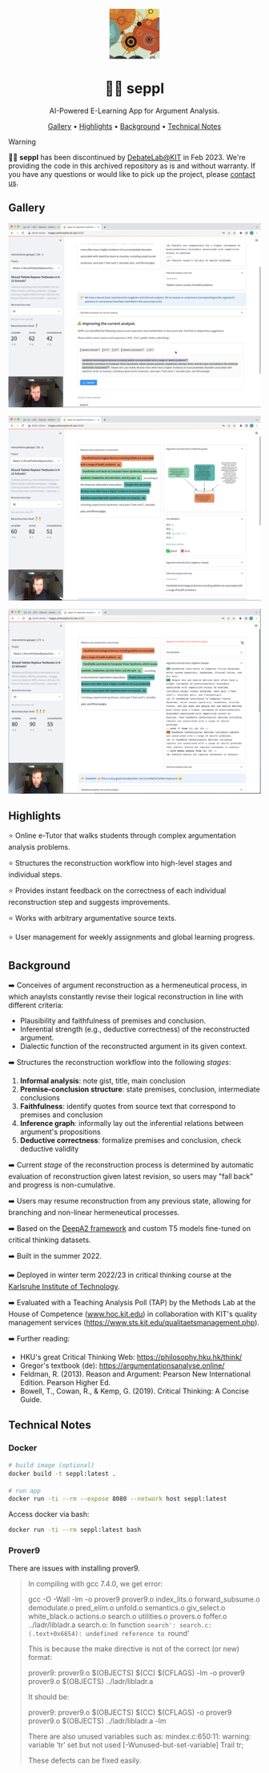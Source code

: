 <div align="center">

<img src="./assets/iStock-497813532_quadrat.png" alt="DebateLab Logo" width=100></img>

# 🤹‍♂️ seppl

AI-Powered E-Learning App for Argument Analysis.

[Gallery](#highlights) •
[Highlights](#highlights) •
[Background](#background) •
[Technical Notes](#technical-notes)

</div>

> [!WARNING]
> 🤹‍♂️ **seppl** has been discontinued by [DebateLab@KIT](https://debatelab.github.io/menu/contact.html) in Feb 2023. We're providing the code in this archived repository as is and without warranty. If you have any questions or would like to pick up the project, please [contact us](https://debatelab.github.io/menu/contact.html).

## Gallery

![Screenshot01](./assets/still01.png)

![Screenshot01](./assets/still02.png)

![Screenshot01](./assets/still03.png)


## Highlights

⭐️ Online e-Tutor that walks students through complex argumentation analysis problems.

⭐️ Structures the reconstruction workflow into high-level stages and individual steps.

⭐️ Provides instant feedback on the correctness of each individual reconstruction step and suggests improvements.

⭐️ Works with arbitrary argumentative source texts.

⭐️ User management for weekly assignments and global learning progress.

## Background

➡️ Conceives of argument reconstruction as a hermeneutical process, in which anaylsts constantly revise their logical reconstruction in line with different criteria:

- Plausibility and faithfulness of premises and conclusion.
- Inferential strength (e.g., deductive correctness) of the reconstructed argument.
- Dialectic function of the reconstructed argument in its given context.

➡️ Structures the reconstruction workflow into the following _stages_:

1. **Informal analysis**: note gist, title, main conclusion
2. **Premise-conclusion structure**: state premises, conclusion, intermediate conclusions
3. **Faithfulness**: identify quotes from source text that correspond to premises and conclusion
4. **Inference graph**: informally lay out the inferential relations between argument's propositions
5. **Deductive correctness**: formalize premises and conclusion, check deductive validity

➡️ Current _stage_ of the reconstruction process is determined by automatic evaluation of reconstruction given latest revision, so users may "fall back" and progress is non-cumulative.

➡️ Users may resume reconstruction from any previous state, allowing for branching and non-linear hermeneutical processes. 

➡️ Based on the [DeepA2 framework](https://debatelab.github.io/journal/deepa2.html) and custom T5 models fine-tuned on critical thinking datasets.

➡️ Built in the summer 2022.

➡️ Deployed in winter term 2022/23 in critical thinking course at the [Karlsruhe Institute of Technology](https://www.philosophie.kit.edu/).

➡️ Evaluated with a Teaching Analysis Poll (TAP) by the Methods Lab at the House of Competence (www.hoc.kit.edu) in collaboration with KIT's quality management services (https://www.sts.kit.edu/qualitaetsmanagement.php).

➡️ Further reading:

- HKU's great Critical Thinking Web: https://philosophy.hku.hk/think/
- Gregor's textbook (de): https://argumentationsanalyse.online/
- Feldman, R. (2013). Reason and Argument: Pearson New International Edition. Pearson Higher Ed.
- Bowell, T., Cowan, R., & Kemp, G. (2019). Critical Thinking: A Concise Guide.





## Technical Notes

### Docker

```sh
# build image (optional)
docker build -t seppl:latest .

# run app
docker run -ti --rm --expose 8080 --network host seppl:latest
```

Access docker via bash:

```sh
docker run -ti --rm seppl:latest bash
```


### Prover9

There are issues with installing prover9.

> In compiling with gcc 7.4.0, we get error:
> 
> gcc  -O -Wall -lm -o prover9 prover9.o index_lits.o forward_subsume.o demodulate.o pred_elim.o unfold.o semantics.o giv_select.o white_black.o actions.o search.o utilities.o provers.o foffer.o ../ladr/libladr.a
> search.o: In function `search':
> search.c:(.text+0x6654): undefined reference to `round'
> 
> This is because the make directive is not of the correct (or new) format:
> 
> prover9: prover9.o $(OBJECTS)
> 	$(CC) $(CFLAGS) -lm -o prover9 prover9.o $(OBJECTS) ../ladr/libladr.a
> 
> It should be:
> 
> prover9: prover9.o $(OBJECTS)
> 	$(CC) $(CFLAGS) -o prover9 prover9.o $(OBJECTS) ../ladr/libladr.a -lm
> 
> There are also unused variables such as:
> mindex.c:650:11: warning: variable ‘tr’ set but not used [-Wunused-but-set-variable]
>      Trail tr;
> 
> These defects can be fixed easily.